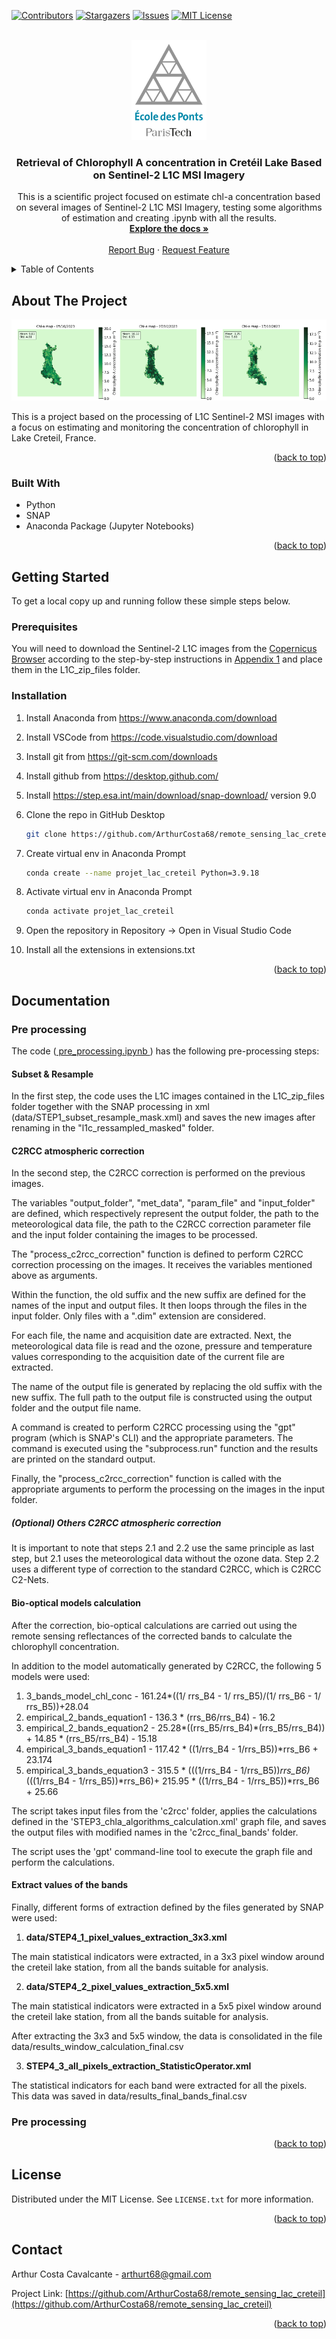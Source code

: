 <!-- Improved compatibility of back to top link: See: https://github.com/othneildrew/Best-README-Template/pull/73 -->
<a name="readme-top"></a>
<!--
*** Thanks for checking out the Best-README-Template. If you have a suggestion
*** that would make this better, please fork the repo and create a pull request
*** or simply open an issue with the tag "enhancement".
*** Don't forget to give the project a star!
*** Thanks again! Now go create something AMAZING! :D
-->


<!-- PROJECT SHIELDS -->
<!--
*** I'm using markdown "reference style" links for readability.
*** Reference links are enclosed in brackets [ ] instead of parentheses ( ).
*** See the bottom of this document for the declaration of the reference variables
*** for contributors-url, forks-url, etc. This is an optional, concise syntax you may use.
*** https://www.markdownguide.org/basic-syntax/#reference-style-links
-->
[![Contributors][contributors-shield]][contributors-url]
[![Stargazers][stars-shield]][stars-url]
[![Issues][issues-shield]][issues-url]
[![MIT License][license-shield]][license-url]



<!-- PROJECT LOGO -->
<br />
<div align="center">
  <a href="https://github.com/ArthurCosta68/remote_sensing_lac_creteil">
    <img src="data\images\ecole_des_ponts_logo.png" alt="Logo" width="120" height="160">
  </a>

<h3 align="center">Retrieval of Chlorophyll A concentration in Cretéil Lake Based on Sentinel-2 L1C MSI Imagery</h3>

  <p align="center">
    This is a scientific project focused on estimate chl-a concentration based on several images of Sentinel-2 L1C MSI Imagery, testing some algorithms of estimation and creating .ipynb with all the results.
    <br />
    <a href="https://github.com/ArthurCosta68/remote_sensing_lac_creteil"><strong>Explore the docs »</strong></a>
    <br />
    <br />
    <a href="https://github.com/ArthurCosta68/remote_sensing_lac_creteil/issues/new?labels=bug&template=bug-report---.md">Report Bug</a>
    ·
    <a href="https://github.com/ArthurCosta68/remote_sensing_lac_creteil/issues/new?labels=enhancement&template=feature-request---.md">Request Feature</a>
  </p>
</div>



<!-- TABLE OF CONTENTS -->
<details>
  <summary>Table of Contents</summary>
  <ol>
    <li>
      <a href="#about-the-project">About The Project</a>
      <ul>
        <li><a href="#built-with">Built With</a></li>
      </ul>
    </li>
    <li>
      <a href="#getting-started">Getting Started</a>
      <ul>
        <li><a href="#prerequisites">Prerequisites</a></li>
        <li><a href="#installation">Installation</a></li>
      </ul>
    </li>
    <li><a href="#documentation">Documentation</a></li>
    <li><a href="#license">License</a></li>
    <li><a href="#contact">Contact</a></li>
  </ol>
</details>



<!-- ABOUT THE PROJECT -->
## About The Project

<div align="center">
  <a href="https://github.com/ArthurCosta68/remote_sensing_lac_creteil">
    <img src="data/images/imagem_produto_final.png" alt="Final_Product">
  </a>
</div>

This is a project based on the processing of L1C Sentinel-2 MSI images with a focus on estimating and monitoring the concentration of chlorophyll in Lake Creteil, France.


<p align="right">(<a href="#readme-top">back to top</a>)</p>



### Built With

* Python
* SNAP
* Anaconda Package (Jupyter Notebooks)
  
<p align="right">(<a href="#readme-top">back to top</a>)</p>



<!-- GETTING STARTED -->
## Getting Started

To get a local copy up and running follow these simple steps below.

### Prerequisites

You will need to download the Sentinel-2 L1C images from the <a href="https://browser.dataspace.copernicus.eu/">Copernicus Browser</a> according to the step-by-step instructions in <a href="https://docs.google.com/document/d/1Gnr0V2lDPDaKHO1aw9GVlVBHqAi4EJh1/edit?usp=sharing&ouid=106343832988692791427&rtpof=true&sd=true">Appendix 1</a> and place them in the L1C_zip_files folder.


### Installation

1. Install Anaconda from https://www.anaconda.com/download
2. Install VSCode from https://code.visualstudio.com/download
3. Install git from https://git-scm.com/downloads
4. Install github from https://desktop.github.com/
5. Install https://step.esa.int/main/download/snap-download/ version 9.0

6. Clone the repo in GitHub Desktop
   ```sh
   git clone https://github.com/ArthurCosta68/remote_sensing_lac_creteil.git
   ```
7. Create virtual env in Anaconda Prompt
   ```sh
   conda create --name projet_lac_creteil Python=3.9.18
   ```
8. Activate virtual env in Anaconda Prompt

    ```sh
   conda activate projet_lac_creteil
   ```
9. Open the repository in Repository -> Open in Visual Studio Code

10. Install all the extensions in extensions.txt


<p align="right">(<a href="#readme-top">back to top</a>)</p>



<!-- USAGE EXAMPLES -->
## Documentation

### Pre processing

The code (<a href="https://github.com/ArthurCosta68/remote_sensing_lac_creteil/blob/main/pre_processing.ipynb"> pre_processing.ipynb </a>) has the following pre-processing steps:

#### Subset & Resample

In the first step, the code uses the L1C images contained in the L1C_zip_files folder together with the SNAP processing in xml (data/STEP1_subset_resample_mask.xml) and saves the new images after renaming in the "l1c_ressampled_masked" folder.

#### C2RCC atmospheric correction

In the second step, the C2RCC correction is performed on the previous images.

The variables "output_folder", "met_data", "param_file" and "input_folder" are defined, which respectively represent the output folder, the path to the meteorological data file, the path to the C2RCC correction parameter file and the input folder containing the images to be processed.

The "process_c2rcc_correction" function is defined to perform C2RCC correction processing on the images. It receives the variables mentioned above as arguments.

Within the function, the old suffix and the new suffix are defined for the names of the input and output files. It then loops through the files in the input folder. Only files with a ".dim" extension are considered.

For each file, the name and acquisition date are extracted. Next, the meteorological data file is read and the ozone, pressure and temperature values corresponding to the acquisition date of the current file are extracted.

The name of the output file is generated by replacing the old suffix with the new suffix. The full path to the output file is constructed using the output folder and the output file name.

A command is created to perform C2RCC processing using the "gpt" program (which is SNAP's CLI) and the appropriate parameters. The command is executed using the "subprocess.run" function and the results are printed on the standard output.

Finally, the "process_c2rcc_correction" function is called with the appropriate arguments to perform the processing on the images in the input folder.


##### (Optional) Others C2RCC atmospheric correction

It is important to note that steps 2.1 and 2.2 use the same principle as last step, but 2.1 uses the meteorological data without the ozone data. Step 2.2 uses a different type of correction to the standard C2RCC, which is C2RCC C2-Nets.

#### Bio-optical models calculation

After the correction, bio-optical calculations are carried out using the remote sensing reflectances of the corrected bands to calculate the chlorophyll concentration.

In addition to the model automatically generated by C2RCC, the following 5 models were used:

1. 3_bands_model_chl_conc - 161.24*((1/ rrs_B4 - 1/ rrs_B5)/(1/ rrs_B6 - 1/ rrs_B5))+28.04
2. empirical_2_bands_equation1 - 136.3 * (rrs_B6/rrs_B4) - 16.2
3. empirical_2_bands_equation2 - 25.28*((rrs_B5/rrs_B4)*(rrs_B5/rrs_B4)) + 14.85 * (rrs_B5/rrs_B4) - 15.18
4. empirical_3_bands_equation1 - 117.42 * ((1/rrs_B4 - 1/rrs_B5))*rrs_B6 + 23.174
5. empirical_3_bands_equation3 - 315.5 * (((1/rrs_B4 - 1/rrs_B5))*rrs_B6)*(((1/rrs_B4 - 1/rrs_B5))*rrs_B6)+ 215.95 * ((1/rrs_B4 - 1/rrs_B5))*rrs_B6 + 25.66

The script takes input files from the 'c2rcc' folder, applies the calculations defined in the 'STEP3_chla_algorithms_calculation.xml' graph file,
and saves the output files with modified names in the 'c2rcc_final_bands' folder.

The script uses the 'gpt' command-line tool to execute the graph file and perform the calculations.


#### Extract values of the bands

Finally, different forms of extraction defined by the files generated by SNAP were used:
  1. **data/STEP4_1_pixel_values_extraction_3x3.xml**

The main statistical indicators were extracted, in a 3x3 pixel window around the creteil lake station, from all the bands suitable for analysis.

  2. **data/STEP4_2_pixel_values_extraction_5x5.xml**

The main statistical indicators were extracted in a 5x5 pixel window around the creteil lake station, from all the bands suitable for analysis.

After extracting the 3x3 and 5x5 window, the data is consolidated in the file data/results_window_calculation_final.csv

  3. **STEP4_3_all_pixels_extraction_StatisticOperator.xml**

The statistical indicators for each band were extracted for all the pixels. This data was saved in data/results_final_bands_final.csv

### Pre processing


<p align="right">(<a href="#readme-top">back to top</a>)</p>




<!-- LICENSE -->
## License

Distributed under the MIT License. See `LICENSE.txt` for more information.

<p align="right">(<a href="#readme-top">back to top</a>)</p>



<!-- CONTACT -->
## Contact

Arthur Costa Cavalcante - arthurt68@gmail.com

Project Link: [https://github.com/ArthurCosta68/remote_sensing_lac_creteil](https://github.com/ArthurCosta68/remote_sensing_lac_creteil)

<p align="right">(<a href="#readme-top">back to top</a>)</p>



<!-- MARKDOWN LINKS & IMAGES -->
<!-- https://www.markdownguide.org/basic-syntax/#reference-style-links -->
[contributors-shield]: https://img.shields.io/github/contributors/ArthurCosta68/remote_sensing_lac_creteil.svg?style=for-the-badge
[contributors-url]: https://github.com/ArthurCosta68/remote_sensing_lac_creteil/graphs/contributors
[forks-shield]: https://img.shields.io/github/forks/ArthurCosta68/remote_sensing_lac_creteil.svg?style=for-the-badge
[forks-url]: https://github.com/ArthurCosta68/remote_sensing_lac_creteil/network/members
[stars-shield]: https://img.shields.io/github/stars/ArthurCosta68/remote_sensing_lac_creteil.svg?style=for-the-badge
[stars-url]: https://github.com/ArthurCosta68/remote_sensing_lac_creteil/stargazers
[issues-shield]: https://img.shields.io/github/issues/ArthurCosta68/remote_sensing_lac_creteil.svg?style=for-the-badge
[issues-url]: https://github.com/ArthurCosta68/remote_sensing_lac_creteil/issues
[license-shield]: https://img.shields.io/github/license/ArthurCosta68/remote_sensing_lac_creteil.svg?style=for-the-badge
[license-url]: https://github.com/ArthurCosta68/remote_sensing_lac_creteil/blob/master/LICENSE.txt
[linkedin-shield]: https://img.shields.io/badge/-LinkedIn-black.svg?style=for-the-badge&logo=linkedin&colorB=555
[product-screenshot]: data/images/imagem_produto_final.png
[Next.js]: https://img.shields.io/badge/next.js-000000?style=for-the-badge&logo=nextdotjs&logoColor=white
[Next-url]: https://nextjs.org/
[React.js]: https://img.shields.io/badge/React-20232A?style=for-the-badge&logo=react&logoColor=61DAFB
[React-url]: https://reactjs.org/
[Vue.js]: https://img.shields.io/badge/Vue.js-35495E?style=for-the-badge&logo=vuedotjs&logoColor=4FC08D
[Vue-url]: https://vuejs.org/
[Angular.io]: https://img.shields.io/badge/Angular-DD0031?style=for-the-badge&logo=angular&logoColor=white
[Angular-url]: https://angular.io/
[Svelte.dev]: https://img.shields.io/badge/Svelte-4A4A55?style=for-the-badge&logo=svelte&logoColor=FF3E00
[Svelte-url]: https://svelte.dev/
[Laravel.com]: https://img.shields.io/badge/Laravel-FF2D20?style=for-the-badge&logo=laravel&logoColor=white
[Laravel-url]: https://laravel.com
[Bootstrap.com]: https://img.shields.io/badge/Bootstrap-563D7C?style=for-the-badge&logo=bootstrap&logoColor=white
[Bootstrap-url]: https://getbootstrap.com
[JQuery.com]: https://img.shields.io/badge/jQuery-0769AD?style=for-the-badge&logo=jquery&logoColor=white
[JQuery-url]: https://jquery.com 
